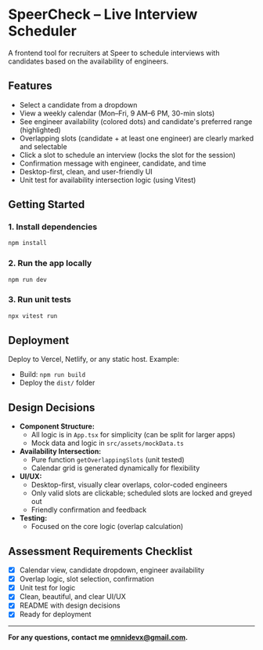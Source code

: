 # SpeerCheck – Live Interview Scheduler

A frontend tool for recruiters at Speer to schedule interviews with candidates based on the availability of engineers.

## Features
- Select a candidate from a dropdown
- View a weekly calendar (Mon–Fri, 9 AM–6 PM, 30-min slots)
- See engineer availability (colored dots) and candidate's preferred range (highlighted)
- Overlapping slots (candidate + at least one engineer) are clearly marked and selectable
- Click a slot to schedule an interview (locks the slot for the session)
- Confirmation message with engineer, candidate, and time
- Desktop-first, clean, and user-friendly UI
- Unit test for availability intersection logic (using Vitest)

## Getting Started

### 1. Install dependencies
```bash
npm install
```

### 2. Run the app locally
```bash
npm run dev
```

### 3. Run unit tests
```bash
npx vitest run
```

## Deployment
Deploy to Vercel, Netlify, or any static host. Example:
- Build: `npm run build`
- Deploy the `dist/` folder

## Design Decisions
- **Component Structure:**
  - All logic is in `App.tsx` for simplicity (can be split for larger apps)
  - Mock data and logic in `src/assets/mockData.ts`
- **Availability Intersection:**
  - Pure function `getOverlappingSlots` (unit tested)
  - Calendar grid is generated dynamically for flexibility
- **UI/UX:**
  - Desktop-first, visually clear overlaps, color-coded engineers
  - Only valid slots are clickable; scheduled slots are locked and greyed out
  - Friendly confirmation and feedback
- **Testing:**
  - Focused on the core logic (overlap calculation)

## Assessment Requirements Checklist
- [x] Calendar view, candidate dropdown, engineer availability
- [x] Overlap logic, slot selection, confirmation
- [x] Unit test for logic
- [x] Clean, beautiful, and clear UI/UX
- [x] README with design decisions
- [x] Ready for deployment

---

**For any questions, contact me omnidevx@gmail.com.**
